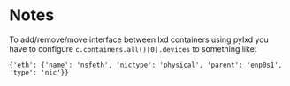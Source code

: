 Notes
=====
To add/remove/move interface between lxd containers using pylxd you have to
configure `c.containers.all()[0].devices` to something like:
```
{'eth': {'name': 'nsfeth', 'nictype': 'physical', 'parent': 'enp0s1', 'type': 'nic'}}
```
